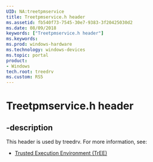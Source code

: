 ```yaml
---
UID: NA:treetpmservice
title: Treetpmservice.h header
ms.assetid: fb540f73-7545-30e7-9383-3f20425030d2
ms.date: 08/09/2018
keywords: ["Treetpmservice.h header"]
ms.keywords: 
ms.prod: windows-hardware
ms.technology: windows-devices
ms.topic: portal
product:
- Windows
tech.root: treedrv
ms.custom: RS5
---
```


# Treetpmservice.h header


## -description


This header is used by treedrv. For more information, see:

- [Trusted Execution Environment (TrEE)](../_treedrv/index.md)
